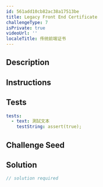 ```yaml
---
id: 561add10cb82ac38a17513be
title: Legacy Front End Certificate
challengeType: 7
isPrivate: true
videoUrl: ''
localeTitle: 传统前端证书
---
```


## Description
<section id="description">
</section>

## Instructions
<section id="instructions">
</section>

## Tests
<section id='tests'>

```yml
tests:
  - text: 測試文本
    testString: assert(true);

```

</section>

## Challenge Seed
<section id='challengeSeed'>

</section>

## Solution
<section id='solution'>

```js
// solution required
```
</section>
